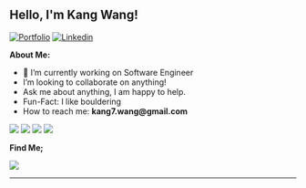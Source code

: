 
## Hello, I'm Kang Wang!

[![Portfolio](https://img.shields.io/badge/-Portfolio-red?style=flat&logo=appveyor&logoColor=white)](https://www.kang7.uk/)
[![Linkedin](https://img.shields.io/badge/-LinkedIn-blue?style=flat&logo=Linkedin&logoColor=white)](https://www.linkedin.com/in/kangqi-wang/)

**About Me:**

- 🔭 I’m currently working on Software Engineer
- I’m looking to collaborate on anything!
- Ask me about anything, I am happy to help.
- Fun-Fact: I like bouldering
- How to reach me: __kang7.wang@gmail.com__

<img src="https://github-readme-stats.vercel.app/api?username=kangqiwang&show_icons=true"/>

<img src="https://github-readme-stats.vercel.app/api/top-langs?username=kangqiwang"/>

<img src="https://github-readme-streak-stats.herokuapp.com/?user=kangqiwang"/>

<img src="https://github-readme-stats.vercel.app/api?username=kangqiwang&show_icons=true&theme=dark"/>

**Find Me;**

[![](https://img.shields.io/badge/Medium-12100E?style=for-the-badge&logo=medium&logoColor=white)](https://medium.com/@kang7-wang)


---
